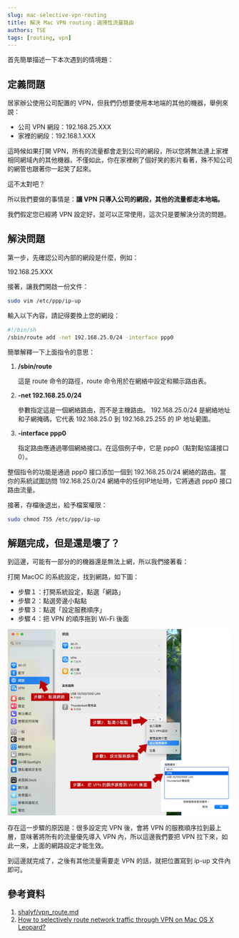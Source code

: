 ```yaml
---
slug: mac-selective-vpn-routing
title: 解決 Mac VPN routing：選擇性流量路由
authors: TSE
tags: [routing, vpn]
---
```


首先簡單描述一下本次遇到的情境題：

## 定義問題

居家辦公使用公司配置的 VPN，但我們仍想要使用本地端的其他的機器，舉例來說：

- 公司 VPN 網段：192.168.25.XXX
- 家裡的網段：192.168.1.XXX

<!--truncate-->

這時候如果打開 VPN，所有的流量都會走到公司的網段，所以您將無法連上家裡相同網域內的其他機器。不僅如此，你在家裡刷了個好笑的影片看著，殊不知公司的網管也跟著你一起笑了起來。

這不太對吧？

所以我們要做的事情是：**讓 VPN 只導入公司的網段，其他的流量都走本地端。**

我們假定您已經將 VPN 設定好，並可以正常使用，這次只是要解決分流的問題。

## 解決問題

第一步，先確認公司內部的網段是什麼，例如：

192.168.25.XXX

接著，讓我們開啟一份文件：

```bash
sudo vim /etc/ppp/ip-up
```

輸入以下內容，請記得要換上您的網段：

```bash
#!/bin/sh
/sbin/route add -net 192.168.25.0/24 -interface ppp0
```

簡單解釋一下上面指令的意思：

1. **/sbin/route**

    這是 route 命令的路徑，route 命令用於在網絡中設定和顯示路由表。

2. **-net 192.168.25.0/24**

    參數指定這是一個網絡路由，而不是主機路由。 192.168.25.0/24 是網絡地址和子網掩碼，它代表 192.168.25.0 到 192.168.25.255 的 IP 地址範圍。

3. **-interface ppp0**

    指定路由應通過哪個網絡接口。在這個例子中，它是 ppp0（點對點協議接口0）。

整個指令的功能是通過 ppp0 接口添加一個到 192.168.25.0/24 網絡的路由。當你的系統試圖訪問 192.168.25.0/24 網絡中的任何IP地址時，它將通過 ppp0 接口路由流量。

接著，存檔後退出，給予檔案權限：

```bash
sudo chmod 755 /etc/ppp/ip-up
```

## 解題完成，但是還是壞了？

到這邊，可能有一部分的的機器還是無法上網，所以我們接著看：

打開 MacOC 的系統設定，找到網路，如下圖：

- 步驟１：打開系統設定，點選「網路」
- 步驟２：點選旁邊小點點
- 步驟３：點選「設定服務順序」
- 步驟４：把 VPN 的順序拖到 Wi-Fi 後面


![vpn-setting](./resource/vpn-setting.jpg)


存在這一步驟的原因是：很多設定完 VPN 後，會將 VPN 的服務順序拉到最上層，意味著將所有的流量優先導入 VPN 內，所以這邊我們要把 VPN 拉下來，如此一來，上面的網路設定才能生效。

到這邊就完成了，之後有其他流量需要走 VPN 的話，就把位置寫到 ip-up 文件內即可。

## 參考資料

1. [shalyf/vpn_route.md](https://gist.github.com/shalyf/d50b0bbf30a4b5020d2b84f4ae8eb4e0)
2. [How to selectively route network traffic through VPN on Mac OS X Leopard?](https://superuser.com/questions/4904/how-to-selectively-route-network-traffic-through-vpn-on-mac-os-x-leopard)

